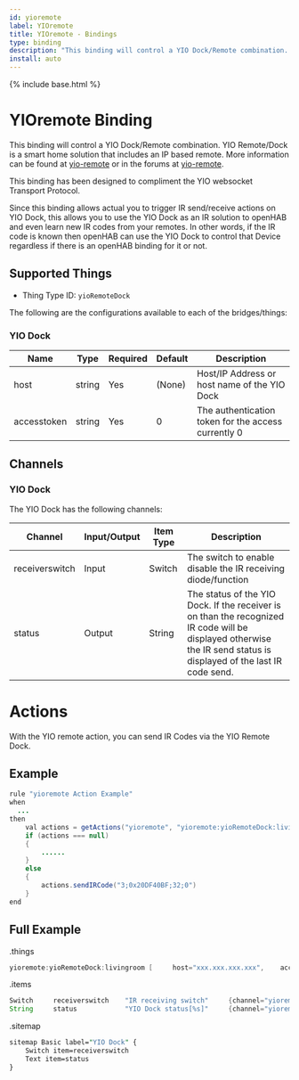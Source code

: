 ```yaml
---
id: yioremote
label: YIOremote
title: YIOremote - Bindings
type: binding
description: "This binding will control a YIO Dock/Remote combination. YIO Remote/Dock is a smart home solution that includes an IP based remote. More information can be found at [yio-remote](https://www.yio-remote.com/) or in the forums at [yio-remote](https://community.yio-remote.com/)."
install: auto
---
```


<!-- Attention authors: Do not edit directly. Please add your changes to the appropriate source repository -->

{% include base.html %}

# YIOremote Binding

This binding will control a YIO Dock/Remote combination. YIO Remote/Dock is a smart home solution that includes an IP based remote. More information can be found at [yio-remote](https://www.yio-remote.com/) or in the forums at [yio-remote](https://community.yio-remote.com/).

This binding has been designed to compliment the YIO websocket Transport Protocol.

Since this binding allows actual you to trigger IR send/receive actions on YIO Dock, this allows you to use the YIO Dock as an IR solution to openHAB and even learn new IR codes from your remotes. In other words, if the IR code is known then openHAB can use the YIO Dock to control that Device regardless if there is an openHAB binding for it or not.

## Supported Things

- Thing Type ID: `yioRemoteDock`

The following are the configurations available to each of the bridges/things:

### YIO Dock

| Name        | Type   | Required | Default | Description                                         |
| ----------- | ------ | -------- | ------- | --------------------------------------------------- |
| host        | string | Yes      | (None)  | Host/IP Address or host name of the YIO Dock        |
| accesstoken | string | Yes      | 0       | The authentication token for the access currently 0 |

## Channels

### YIO Dock

The YIO Dock has the following channels:

| Channel        | Input/Output | Item Type | Description                                                                                                                                                         |
| -------------- | ------------ | --------- | ------------------------------------------------------------------------------------------------------------------------------------------------------------------- |
| receiverswitch | Input        | Switch    | The switch to enable disable the IR receiving diode/function                                                                                                        |
| status         | Output       | String    | The status of the YIO Dock. If the receiver is on than the recognized IR code will be displayed otherwise the IR send status is displayed of the last IR code send. |

# Actions

With the YIO remote action, you can send IR Codes via the YIO Remote Dock.

## Example

```java
rule "yioremote Action Example"
when
  ...
then
    val actions = getActions("yioremote", "yioremote:yioRemoteDock:livingroom")
    if (actions === null)
    {
        ......
    }
    else
    {
        actions.sendIRCode("3;0x20DF40BF;32;0")
    }
end
```

## Full Example

.things

```java
yioremote:yioRemoteDock:livingroom [     host="xxx.xxx.xxx.xxx",    accesstoken="0"  ]
```

.items

```java
Switch     receiverswitch    "IR receiving switch"     {channel="yioremote:yioRemoteDock:livingroom:input#    receiverswitch"}
String     status            "YIO Dock status[%s]"     {channel="yioremote:yioRemoteDock:livingroom:output#    status"}
```

.sitemap

```perl
sitemap Basic label="YIO Dock" {
    Switch item=receiverswitch
    Text item=status
}
```
